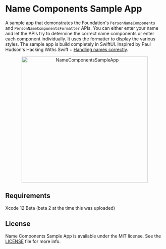 # Name Components Sample App

A sample app that demonstrates the Foundation's `PersonNameComponents` and `PersonNameComponentsFormatter` APIs. You can either enter your name and let the APIs try to determine the correct name components or enter each component individually. It uses the formatter to display the various styles. The sample app is build completely in SwiftUI.
Inspired by Paul Hudson's Hacking Withs Swift + [Handling names correctly](https://www.hackingwithswift.com/plus/making-the-most-of-foundation/handling-names-correctly).

<p align="center">
    <img src="Images/screen.gif" width="400" max-width="90%" alt="NameComponentsSampleApp" />
</p>

## Requirements

Xcode 12 Beta (beta 2 at the time this was uploaded)

## License

Name Components Sample App is available under the MIT license. See the [LICENSE](LICENSE) file for more info.